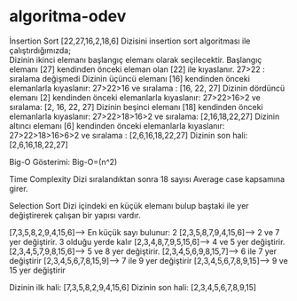 # algoritma-odev

İnsertion Sort
  [22,27,16,2,18,6] Dizisini insertion sort algoritması ile çalıştırdığımızda; <br>
  Dizinin ikinci elemanı başlangıç elemanı olarak seçilecektir.
  Başlangıç elemanı [27] kendinden önceki eleman olan [22] ile kıyaslanır.
  27>22 : sıralama değişmedi 
  Dizinin üçüncü elemanı [16] kendinden önceki elemanlarla kıyaslanır:
  27>22>16 ve sıralama : [16, 22, 27]
  Dizinin dördüncü elemanı [2] kendinden önceki elemanlarla kıyaslanır:
  27>22>16>2 ve sıralama: [2, 16, 22, 27]
  Dizinin beşinci elemanı [18] kendinden önceki elemanlarla kıyaslanır:
  27>22>18>16>2 ve sıralama: [2,16,18,22,27]
  Dizinin altıncı elemanı [6] kendinden önceki elemanlarla kıyaslanır:
  27>22>18>16>6>2 ve sıralama : [2,6,16,18,22,27]
  Dizinin son hali: [2,6,16,18,22,27]

Big-O Gösterimi: 
  Big-O=(n^2)

Time Complexity
   Dizi sıralandıktan sonra 18 sayısı Average case kapsamına girer.
   
   
Selection Sort
  Dizi içindeki en küçük elemanı bulup baştaki ile yer değiştirerek çalışan bir yapısı vardır.
  
  [7,3,5,8,2,9,4,15,6]--> En küçük sayı bulunur: 2
  [2,3,5,8,7,9,4,15,6]--> 2 ve 7 yer değiştirir. 3 olduğu yerde kalır
  [2,3,4,8,7,9,5,15,6]--> 4 ve 5 yer değiştirir.
  [2,3,4,5,7,9,8,15,6]--> 5 ve 8 yer değiştirir.
  [2,3,4,5,6,9,8,15,7]--> 6 ile 7 yer değiştirir
  [2,3,4,5,6,7,8,15,9]--> 7 ile 9 yer değiştirir
  [2,3,4,5,6,7,8,9,15]--> 9 ve 15 yer değiştirir
  
  Dizinin ilk hali: [7,3,5,8,2,9,4,15,6]
  Dizinin son hali: [2,3,4,5,6,7,8,9,15] 
 

